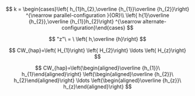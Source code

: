 

$$ k = \begin{cases}\left{ h_{1}h_{2},\overline {h_{1}}\overline {h_{2}}\right} ^{\nearrow parallel-configuration }{OR}\\ \left{ h{1}\overline {h_{2}},\overline {h_{1}}h_{2}\right} ^{\searrow alternate-configuration}\end{cases} $$

$$ "z"\ = \ \left{ h,\overline {h}\right} $$

$$ CW_{hap}=\left{ H_{1}\right} \left{ H_{2}\right} \ldots \left{ H_{z}\right} $$

$$ CW_{hap}=\left{\begin{aligned}\overline {h_{1}}\ h_{1}\end{aligned}\right} \left{\begin{aligned}\overline {h_{2}}\ h_{2}\end{aligned}\right} \ldots \left{\begin{aligned}\overline {h_{z}}\ h_{z}\end{aligned}\right} $$
